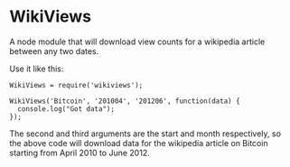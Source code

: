 # WikiViews

A node module that will download view counts for a wikipedia article between any two dates.

Use it like this:

```
WikiViews = require('wikiviews');

WikiViews('Bitcoin', '201004', '201206', function(data) {
  console.log("Got data");
});
```

The second and third arguments are the start and month respectively, so the above code will download data for the wikipedia article on Bitcoin starting from April 2010 to June 2012.
